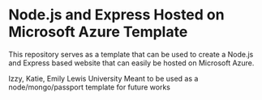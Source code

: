 # Node.js and Express Hosted on Microsoft Azure Template
This repository serves as a template that can be used to create a Node.js and Express based website that can easily
be hosted on Microsoft Azure.

Izzy, Katie, Emily
Lewis University
Meant to be used as a node/mongo/passport template for future works


